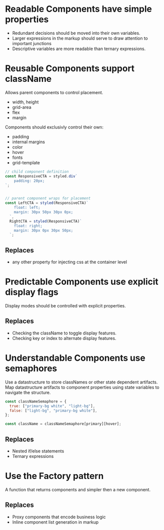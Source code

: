 # Readable Components have simple properties

* Redundant decisions should be moved into their own variables.
* Larger expressions in the markup should serve to draw attention to important junctions
* Descriptive variables are more readable than ternary expressions.


# Reusable Components support className

Allows parent components to control placement.
* width, height
* grid-area
* flex
* margin

Components should exclusivly control their own:
* padding
* internal margins
* color
* hover
* fonts
* grid-template


```Javascript
// child component definition
const ResponsiveCTA = styled.div`
    padding: 20px;
`;


// parent component wraps for placement
const LeftCTA = styled(ResponsiveCTA)`
    float: left;
    margin: 30px 50px 30px 0px;
  `,
  RightCTA = styled(ResponsiveCTA)`
    float: right;
    margin: 30px 0px 30px 50px;
  `;
```

## Replaces

* any other property for injecting css at the container level

# Predictable Components use explicit display flags

Display modes should be controlled with explicit properties.

## Replaces

* Checking the className to toggle display features.
* Checking key or index to alternate display features.


# Understandable Components use semaphores

Use a datastructure to store classNames or other state dependent artifacts.
Map datastructure artifacts to component properties using state variables to navigate the structure.


```javascript
const classNameSemaphore = {
  true: ["primary-bg white", "light-bg"],
  false: ["light-bg", "primary-bg white"],
};

const className = classNameSemaphore[primary][hover];
```

## Replaces

* Nested if/else statements 
* Ternary expressions


# Use the Factory pattern

A function that returns components and simpler then a new component.

## Replaces

* Proxy components that encode business logic
* Inline component list generation in markup

